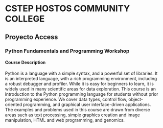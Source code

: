 # CSTEP HOSTOS COMMUNITY COLLEGE
## Proyecto Access
### Python Fundamentals and Programming Workshop
#### Course Description

Python is a language with a simple syntax, and a powerful set of libraries. It is an interpreted language, with a rich programming environment, including a robust debugger and profiler. While it is easy for beginners to learn, it is widely used in many scientific areas for data exploration. This course is an introduction to the Python programming language for students without prior programming experience. We cover data types, control flow, object-oriented programming, and graphical user interface-driven applications. The examples and problems used in this course are drawn from diverse areas such as text processing, simple graphics creation and image manipulation, HTML and web programming, and genomics.

 
